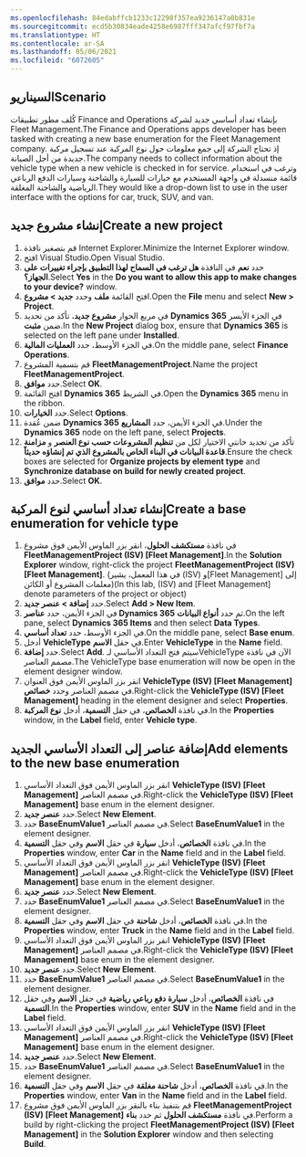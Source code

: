 ```yaml
---
ms.openlocfilehash: 84edabffcb1233c12298f357ea9236147a0b831e
ms.sourcegitcommit: ecd5b30834eade4258e6987fff347afcf97fbf7a
ms.translationtype: HT
ms.contentlocale: ar-SA
ms.lasthandoff: 05/06/2021
ms.locfileid: "6072605"
---
```

## <a name="scenario"></a><span data-ttu-id="2dc46-101">السيناريو</span><span class="sxs-lookup"><span data-stu-id="2dc46-101">Scenario</span></span>

<span data-ttu-id="2dc46-102">كُلف مطور تطبيقات Finance and Operations بإنشاء تعداد أساسي جديد لشركة Fleet Management.</span><span class="sxs-lookup"><span data-stu-id="2dc46-102">The Finance and Operations apps developer has been tasked with creating a new base enumeration for the Fleet Management company.</span></span> <span data-ttu-id="2dc46-103">إذ تحتاج الشركة إلى جمع معلومات حول نوع المركبة عند تسجيل مركبة جديدة من أجل الصيانة.</span><span class="sxs-lookup"><span data-stu-id="2dc46-103">The company needs to collect information about the vehicle type when a new vehicle is checked in for service.</span></span> <span data-ttu-id="2dc46-104">وترغب في استخدام قائمة منسدلة في واجهة المستخدم مع خيارات للسيارة والشاحنة وسيارات الدفع الرباعي الرياضية والشاحنة المغلقة.</span><span class="sxs-lookup"><span data-stu-id="2dc46-104">They would like a drop-down list to use in the user interface with the options for car, truck, SUV, and van.</span></span>


## <a name="create-a-new-project"></a><span data-ttu-id="2dc46-105">إنشاء مشروع جديد</span><span class="sxs-lookup"><span data-stu-id="2dc46-105">Create a new project</span></span>

1.  <span data-ttu-id="2dc46-106">قم بتصغير نافذة Internet Explorer.</span><span class="sxs-lookup"><span data-stu-id="2dc46-106">Minimize the Internet Explorer window.</span></span> 
2.  <span data-ttu-id="2dc46-107">افتح Visual Studio.</span><span class="sxs-lookup"><span data-stu-id="2dc46-107">Open Visual Studio.</span></span>
3.  <span data-ttu-id="2dc46-108">حدد **نعم** في النافذة **هل ترغب في السماح لهذا التطبيق بإجراء تغييرات على الجهاز؟**.</span><span class="sxs-lookup"><span data-stu-id="2dc46-108">Select **Yes** in the **Do you want to allow this app to make changes to your device?** window.</span></span>
2.  <span data-ttu-id="2dc46-109">افتح القائمة **ملف** وحدد **جديد > مشروع**.</span><span class="sxs-lookup"><span data-stu-id="2dc46-109">Open the **File** menu and select **New > Project**.</span></span>
2.  <span data-ttu-id="2dc46-110">في مربع الحوار **مشروع جديد**، تأكد من تحديد **Dynamics 365** في الجزء الأيسر ضمن **مثبت**.</span><span class="sxs-lookup"><span data-stu-id="2dc46-110">In the **New Project** dialog box, ensure that **Dynamics 365** is    selected on the left pane under **Installed**.</span></span>
3.  <span data-ttu-id="2dc46-111">في الجزء الأوسط، حدد **العمليات المالية**.</span><span class="sxs-lookup"><span data-stu-id="2dc46-111">On the middle pane, select **Finance Operations**.</span></span>
4.  <span data-ttu-id="2dc46-112">قم بتسمية المشروع **FleetManagementProject**.</span><span class="sxs-lookup"><span data-stu-id="2dc46-112">Name the project **FleetManagementProject**.</span></span>
5.  <span data-ttu-id="2dc46-113">حدد **موافق**.</span><span class="sxs-lookup"><span data-stu-id="2dc46-113">Select **OK**.</span></span>
6.  <span data-ttu-id="2dc46-114">افتح القائمة **Dynamics 365** في الشريط.</span><span class="sxs-lookup"><span data-stu-id="2dc46-114">Open the **Dynamics 365** menu in the ribbon.</span></span>
7.  <span data-ttu-id="2dc46-115">حدد **الخيارات**.</span><span class="sxs-lookup"><span data-stu-id="2dc46-115">Select **Options**.</span></span>
8.  <span data-ttu-id="2dc46-116">ضمن عُقدة **Dynamics 365** في الجزء الأيمن، حدد **المشاريع**.</span><span class="sxs-lookup"><span data-stu-id="2dc46-116">Under the **Dynamics 365** node on the left pane, select **Projects**.</span></span>
9. <span data-ttu-id="2dc46-117">تأكد من تحديد خانتي الاختيار لكل من **تنظيم المشروعات حسب نوع العنصر** و **مزامنة قاعدة البيانات في البناء الخاص بالمشروع الذي تم إنشاؤه حديثاً**.</span><span class="sxs-lookup"><span data-stu-id="2dc46-117">Ensure the check boxes are selected for **Organize projects by element type** and   **Synchronize database on build for newly created project**.</span></span>
10. <span data-ttu-id="2dc46-118">حدد **موافق**.</span><span class="sxs-lookup"><span data-stu-id="2dc46-118">Select **OK**.</span></span>

## <a name="create-a-base-enumeration-for-vehicle-type"></a><span data-ttu-id="2dc46-119">إنشاء تعداد أساسي لنوع المركبة</span><span class="sxs-lookup"><span data-stu-id="2dc46-119">Create a base enumeration for vehicle type</span></span>

1. <span data-ttu-id="2dc46-120">في نافذة **مستكشف الحلول**، انقر بزر الماوس الأيمن فوق مشروع **FleetManagementProject (ISV) [Fleet Management]**.</span><span class="sxs-lookup"><span data-stu-id="2dc46-120">In the **Solution Explorer** window, right-click the project     **FleetManagementProject (ISV) [Fleet Management]**.</span></span> <span data-ttu-id="2dc46-121">(في هذا المعمل، يشير (ISV) و[Fleet Management] إلى معلمات المشروع أو الكائن)</span><span class="sxs-lookup"><span data-stu-id="2dc46-121">(In this lab, (ISV) and [Fleet Management] denote parameters of the project or object)</span></span>
2. <span data-ttu-id="2dc46-122">حدد **إضافة > عنصر جديد**.</span><span class="sxs-lookup"><span data-stu-id="2dc46-122">Select **Add > New Item**.</span></span>
3. <span data-ttu-id="2dc46-123">في الجزء الأيمن، حدد **عناصر Dynamics 365** ثم حدد **أنواع البيانات**.</span><span class="sxs-lookup"><span data-stu-id="2dc46-123">On the left pane, select **Dynamics 365 Items** and then select    **Data Types**.</span></span>
4. <span data-ttu-id="2dc46-124">في الجزء الأوسط، حدد **تعداد أساسي**.</span><span class="sxs-lookup"><span data-stu-id="2dc46-124">On the middle pane, select **Base enum**.</span></span>
5. <span data-ttu-id="2dc46-125">أدخل **VehicleType** في حقل **الاسم**.</span><span class="sxs-lookup"><span data-stu-id="2dc46-125">Enter  **VehicleType** in the **Name** field.</span></span>
6. <span data-ttu-id="2dc46-126">حدد **إضافة**.</span><span class="sxs-lookup"><span data-stu-id="2dc46-126">Select **Add**.</span></span> <span data-ttu-id="2dc46-127">سيتم فتح التعداد الأساسي لـVehicleType الآن في نافذة مصمم العناصر.</span><span class="sxs-lookup"><span data-stu-id="2dc46-127">The VehicleType base enumeration will now be open in    the element designer window.</span></span>
7. <span data-ttu-id="2dc46-128">انقر بزر الماوس الأيمن فوق العنوان **VehicleType (ISV) [Fleet Management]** في مصمم العناصر وحدد **خصائص**.</span><span class="sxs-lookup"><span data-stu-id="2dc46-128">Right-click the **VehicleType (ISV) [Fleet Management]** heading in the element designer and    select **Properties**.</span></span>
8. <span data-ttu-id="2dc46-129">في نافذة **الخصائص**، في حقل **التسمية**، أدخل **نوع المركبة**.</span><span class="sxs-lookup"><span data-stu-id="2dc46-129">In the **Properties** window, in the **Label** field, enter  **Vehicle type**.</span></span>

## <a name="add-elements-to-the-new-base-enumeration"></a><span data-ttu-id="2dc46-130">إضافة عناصر إلى التعداد الأساسي الجديد</span><span class="sxs-lookup"><span data-stu-id="2dc46-130">Add elements to the new base enumeration</span></span>

1.  <span data-ttu-id="2dc46-131">انقر بزر الماوس الأيمن فوق التعداد الأساسي **VehicleType (ISV) [Fleet Management]** في مصمم العناصر.</span><span class="sxs-lookup"><span data-stu-id="2dc46-131">Right-click the **VehicleType (ISV) [Fleet Management]**  base enum in the element designer.</span></span>
2.  <span data-ttu-id="2dc46-132">حدد **عنصر جديد**.</span><span class="sxs-lookup"><span data-stu-id="2dc46-132">Select **New Element**.</span></span>
3.  <span data-ttu-id="2dc46-133">حدد **BaseEnumValue1** في مصمم العناصر.</span><span class="sxs-lookup"><span data-stu-id="2dc46-133">Select **BaseEnumValue1** in the element designer.</span></span>
4.  <span data-ttu-id="2dc46-134">في نافذة **الخصائص**، أدخل **سيارة** في حقل **الاسم** وفي حقل **التسمية**.</span><span class="sxs-lookup"><span data-stu-id="2dc46-134">In the **Properties** window, enter **Car** in the **Name** field and in the **Label** field.</span></span>
5.  <span data-ttu-id="2dc46-135">انقر بزر الماوس الأيمن فوق التعداد الأساسي **VehicleType (ISV) [Fleet Management]** في مصمم العناصر.</span><span class="sxs-lookup"><span data-stu-id="2dc46-135">Right-click the **VehicleType (ISV) [Fleet Management]** base enum in the element designer.</span></span>
6.  <span data-ttu-id="2dc46-136">حدد **عنصر جديد**.</span><span class="sxs-lookup"><span data-stu-id="2dc46-136">Select **New Element**.</span></span>
7.  <span data-ttu-id="2dc46-137">حدد **BaseEnumValue1** في مصمم العناصر.</span><span class="sxs-lookup"><span data-stu-id="2dc46-137">Select **BaseEnumValue1** in the element designer.</span></span>
8.  <span data-ttu-id="2dc46-138">في نافذة **الخصائص**، أدخل **شاحنة** في حقل **الاسم** وفي حقل **التسمية**.</span><span class="sxs-lookup"><span data-stu-id="2dc46-138">In the **Properties** window, enter **Truck** in the **Name** field and in the **Label** field.</span></span>
9.  <span data-ttu-id="2dc46-139">انقر بزر الماوس الأيمن فوق التعداد الأساسي **VehicleType (ISV) [Fleet Management]** في مصمم العناصر.</span><span class="sxs-lookup"><span data-stu-id="2dc46-139">Right-click the **VehicleType (ISV) [Fleet Management]** base enum in the element designer.</span></span>
10. <span data-ttu-id="2dc46-140">حدد **عنصر جديد**.</span><span class="sxs-lookup"><span data-stu-id="2dc46-140">Select **New Element**.</span></span>
11. <span data-ttu-id="2dc46-141">حدد **BaseEnumValue1** في مصمم العناصر.</span><span class="sxs-lookup"><span data-stu-id="2dc46-141">Select **BaseEnumValue1** in the element designer.</span></span>
12. <span data-ttu-id="2dc46-142">في نافذة **الخصائص**، أدخل **سيارة دفع رباعي رياضية** في حقل **الاسم** وفي حقل **التسمية**.</span><span class="sxs-lookup"><span data-stu-id="2dc46-142">In the **Properties** window, enter **SUV** in the **Name** field  and in the **Label** field.</span></span>
13. <span data-ttu-id="2dc46-143">انقر بزر الماوس الأيمن فوق التعداد الأساسي **VehicleType (ISV) [Fleet Management]** في مصمم العناصر.</span><span class="sxs-lookup"><span data-stu-id="2dc46-143">Right-click the **VehicleType (ISV) [Fleet Management]** base enum in the element designer.</span></span>
14. <span data-ttu-id="2dc46-144">حدد **عنصر جديد**.</span><span class="sxs-lookup"><span data-stu-id="2dc46-144">Select **New Element**.</span></span>
15. <span data-ttu-id="2dc46-145">حدد **BaseEnumValue1** في مصمم العناصر.</span><span class="sxs-lookup"><span data-stu-id="2dc46-145">Select **BaseEnumValue1** in the element designer.</span></span>
16. <span data-ttu-id="2dc46-146">في نافذة **الخصائص**، أدخل **شاحنة مغلقة** في حقل **الاسم** وفي حقل **التسمية**.</span><span class="sxs-lookup"><span data-stu-id="2dc46-146">In the **Properties** window, enter **Van** in the **Name** field  and in the **Label** field.</span></span>
17. <span data-ttu-id="2dc46-147">قم بتنفيذ بناء بالنقر بزر الماوس الأيمن فوق مشروع **FleetManagementProject (ISV) [Fleet Management]** في نافذة **مستكشف الحلول** ثم حدد **بناء**.</span><span class="sxs-lookup"><span data-stu-id="2dc46-147">Perform a build by right-clicking the project **FleetManagementProject (ISV) [Fleet Management]** in the **Solution Explorer** window and then selecting **Build**.</span></span>


